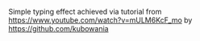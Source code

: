Simple typing effect achieved via tutorial from https://www.youtube.com/watch?v=mULM6KcF_mo by https://github.com/kubowania
